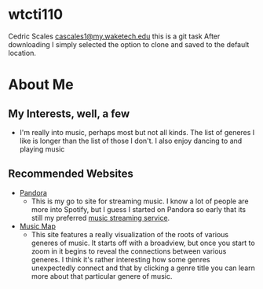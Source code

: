 # wtcti110
Cedric Scales
cascales1@my.waketech.edu
this is a git task 
After downloading I simply selected the option to clone and saved to the default location. 

# About Me
## My Interests, well, a few
* I'm really into music, perhaps most but not all kinds. The list of generes I like is longer than the list of those I don't. I also enjoy dancing to and playing music
## Recommended Websites
* [Pandora](https://www.Pandora.com)
	* This is my go to site for streaming music. I know a lot of people are more into Spotify, but I guess I started on Pandora so early that its still my preferred [music streaming service][Pandora]. 
* [Music Map](https://www.musicmap.info)
	* This site features a really visualization of the roots of various generes of music. It starts off with a broadview, but once you start to zoom in it begins to reveal the connections between various generes. I think it's rather interesting how some genres unexpectedly connect and that by clicking a genre title you can learn more about that particular genere of music.
	
[Pandora]: https://www.Pandora.com
